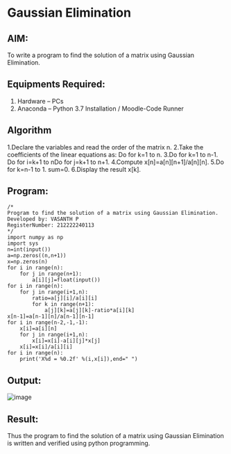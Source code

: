 # Gaussian Elimination

## AIM:
To write a program to find the solution of a matrix using Gaussian Elimination.

## Equipments Required:
1. Hardware – PCs
2. Anaconda – Python 3.7 Installation / Moodle-Code Runner

## Algorithm
1.Declare the variables and read the order of the matrix n.
2.Take the coefficients of the linear equations as: Do for k=1 to n.
3.Do for k=1 to n-1. Do for i=k+1 to nDo for j=k+1 to n+1.
4.Compute x[n]=a[n][n+1]/a[n][n].
5.Do for k=n-1 to 1. sum=0.
6.Display the result x[k].

## Program:
```
/*
Program to find the solution of a matrix using Gaussian Elimination.
Developed by: VASANTH P
RegisterNumber: 212222240113
*/
import numpy as np
import sys
n=int(input())
a=np.zeros((n,n+1))
x=np.zeros(n)
for i in range(n):
    for j in range(n+1):
        a[i][j]=float(input())
for i in range(n):
    for j in range(i+1,n):
        ratio=a[j][i]/a[i][i]
        for k in range(n+1):
            a[j][k]=a[j][k]-ratio*a[i][k]
x[n-1]=a[n-1][n]/a[n-1][n-1]
for i in range(n-2,-1,-1):
    x[i]=a[i][n]
    for j in range(i+1,n):
        x[i]=x[i]-a[i][j]*x[j]
    x[i]=x[i]/a[i][i]
for i in range(n):
    print('X%d = %0.2f' %(i,x[i]),end=" ")
```

## Output:
![image](https://github.com/Vasanthpushpa/Gaussian/assets/119291100/89e1d438-07f8-4aa1-9a28-3ea33bafea19)


## Result:
Thus the program to find the solution of a matrix using Gaussian Elimination is written and verified using python programming.

